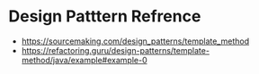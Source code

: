 # Design Patttern Refrence
- https://sourcemaking.com/design_patterns/template_method
- https://refactoring.guru/design-patterns/template-method/java/example#example-0
